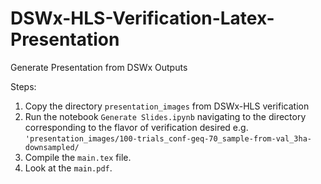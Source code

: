 # DSWx-HLS-Verification-Latex-Presentation
Generate Presentation from DSWx Outputs

Steps:

1. Copy the directory `presentation_images` from DSWx-HLS verification
2. Run the notebook `Generate Slides.ipynb` navigating to the directory corresponding to the flavor of verification desired e.g. `'presentation_images/100-trials_conf-geq-70_sample-from-val_3ha-downsampled/`
3. Compile the `main.tex` file.
4. Look at the `main.pdf`.
